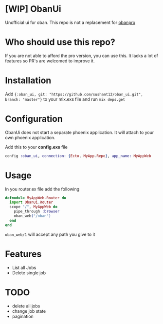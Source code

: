 # [WIP] ObanUi

Unofficial ui for oban. This repo is not a replacement for  [obanpro](https://getoban.pro/)

# Who should use this repo?

If you are not able to afford the pro version, you can use this. It lacks a lot of features so PR's are welcomed to improve it.

# Installation

Add `{:oban_ui, git: "https://github.com/sushant12/oban_ui.git", branch: "master"}` to your mix.exs file and run `mix deps.get`

# Configuration

ObanUi does not start a separate phoenix application. It will attach to your own phoenix application.

Add this to your **config.exs** file

```elixir
config :oban_ui, connection: {Ecto, MyApp.Repo}, app_name: MyAppWeb
```
# Usage

In you router.ex file add the following
```elixir
defmodule MyAppWeb.Router do
  import ObanUi.Router
  scope "/", MyAppWeb do
    pipe_through :browser
    oban_web("/oban")
  end
end
```
`oban_web/1` will accept any path you give to it

# Features
- List all Jobs
- Delete single job

# TODO
- delete all jobs
- change job state
- pagination
